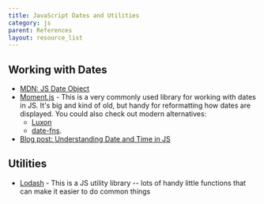 ```yaml
---
title: JavaScript Dates and Utilities
category: js
parent: References
layout: resource_list
---
```


## Working with Dates

- [MDN: JS Date Object](https://developer.mozilla.org/en-US/docs/Web/JavaScript/Reference/Global_Objects/Date)
- [Moment.js](https://momentjs.com/) - This is a very commonly used library for working with dates in JS. It's big and kind of old, but handy for reformatting how dates are displayed. You could also check out modern alternatives:
    - [Luxon](https://moment.github.io/luxon/#/)
    - [date-fns](https://date-fns.org/).
- [Blog post: Understanding Date and Time in JS](https://www.digitalocean.com/community/tutorials/understanding-date-and-time-in-javascript )

## Utilities

- [Lodash](https://lodash.com/) - This is a JS utility library -- lots of handy little functions that can make it easier to do common things
